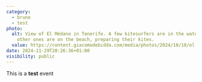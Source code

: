 ```yaml
---
category:
  - bruno
  - test
photo:
  alt: View of El Médano in Tenerife. A few kitesurfers are in the water. A few
    other ones are on the beach, preparing their kites.
  value: https://content.giacomodebidda.com/media/photos/2024/10/18/el-medano-tenerife-2023.jpg
date: 2024-11-29T20:26:36+01:00
visibility: public
---
```


<p>This is a <strong>test</strong> event</p>